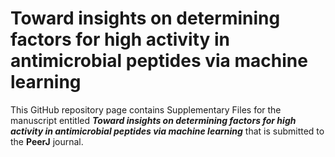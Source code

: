 # Toward insights on determining factors for high activity in antimicrobial peptides via machine learning
This GitHub repository page contains Supplementary Files for the manuscript entitled ***Toward insights on determining factors for high activity in antimicrobial peptides via machine learning*** that is submitted to the **PeerJ** journal.


